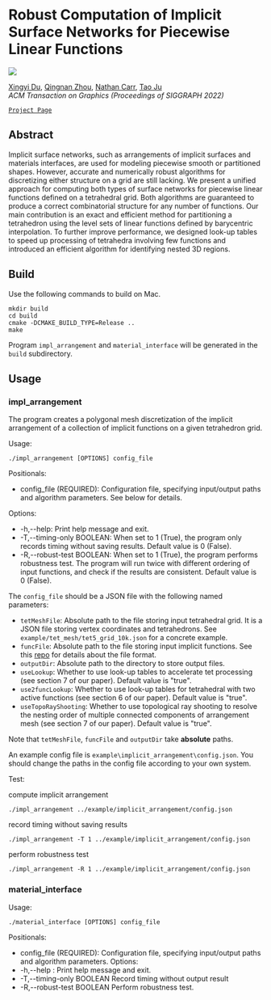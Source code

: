 # Robust Computation of Implicit Surface Networks for Piecewise Linear Functions

![](https://user-images.githubusercontent.com/8947527/182003910-f1e39f30-e67b-498b-b990-c2f5964d5020.jpg)

[Xingyi Du](https://duxingyi-charles.github.io/), [Qingnan Zhou](https://research.adobe.com/person/qingnan-zhou/),  [Nathan Carr](https://research.adobe.com/person/nathan-carr/), [Tao Ju](https://www.cse.wustl.edu/~taoju/)
<br/>*ACM Transaction on Graphics (Proceedings of SIGGRAPH 2022)*<br/>

[`Project Page`](https://duxingyi-charles.github.io/publication/robust-computation-of-implicit-surface-networks-for-piecewise-linear-functions/)

## Abstract

Implicit surface networks, such as arrangements of implicit surfaces and materials interfaces, are used for modeling piecewise smooth or partitioned shapes. However, accurate and numerically robust algorithms for discretizing either structure on a grid are still lacking. We present a unified approach for computing both types of surface networks for piecewise linear functions defined on a tetrahedral grid. Both algorithms are guaranteed to produce a correct combinatorial structure for any number of functions. Our main contribution is an exact and efficient method for partitioning a tetrahedron using the level sets of linear functions defined by barycentric interpolation. To further improve performance, we designed look-up tables to speed up processing of tetrahedra involving few functions and introduced an efficient algorithm for identifying nested 3D regions.

## Build

Use the following commands to build on Mac.

    mkdir build
    cd build
    cmake -DCMAKE_BUILD_TYPE=Release ..
    make

Program `impl_arrangement` and `material_interface` will be generated in the `build` subdirectory.

## Usage

### impl_arrangement

The program creates a polygonal mesh discretization of the implicit arrangement of a collection of implicit functions on a given tetrahedron grid.

Usage: 

    ./impl_arrangement [OPTIONS] config_file

Positionals:
- config_file (REQUIRED): Configuration file, specifying input/output paths and algorithm parameters. See below for details.

Options:
- -h,--help: Print help message and exit.
- -T,--timing-only BOOLEAN: When set to 1 (True), the program only records timing without saving results. Default value is 0 (False).
- -R,--robust-test BOOLEAN: When set to 1 (True), the program performs robustness test. The program will run twice with different ordering of input functions, and check if the results are consistent. Default value is 0 (False).

The `config_file` should be a JSON file with the following named parameters:
- `tetMeshFile`: Absolute path to the file storing input tetrahedral grid. It is a JSON file storing vertex coordinates and tetrahedrons. See `example/tet_mesh/tet5_grid_10k.json` for a concrete example.
- `funcFile`: Absolute path to the file storing input implicit functions. See this [repo](https://github.com/duxingyi-charles/implicit_functions) for details about the file format.
- `outputDir`: Absolute path to the directory to store output files.
- `useLookup`: Whether to use look-up tables to accelerate tet processing (see section 7 of our paper). Default value is "true".
- `use2funcLookup`: Whether to use look-up tables for tetrahedral with two active functions (see section 6 of our paper). Default value is "true".
- `useTopoRayShooting`: Whether to use topological ray shooting to resolve the nesting order of multiple connected components of arrangement mesh (see section 7 of our paper). Default value is "true".

Note that `tetMeshFile`, `funcFile` and `outputDir` take **absolute** paths.

An example config file is `example\implicit_arrangement\config.json`. You should change the paths in the config file according to your own system. 

Test:

compute implicit arrangement

    ./impl_arrangement ../example/implicit_arrangement/config.json

record timing without saving results

    ./impl_arrangement -T 1 ../example/implicit_arrangement/config.json

perform robustness test

    ./impl_arrangement -R 1 ../example/implicit_arrangement/config.json

### material_interface

Usage: 

    ./material_interface [OPTIONS] config_file

Positionals:
- config_file (REQUIRED): Configuration file, specifying input/output paths and algorithm parameters.
Options:
- -h,--help : Print help message and exit.
- -T,--timing-only BOOLEAN    Record timing without output result
- -R,--robust-test BOOLEAN    Perform robustness test.
